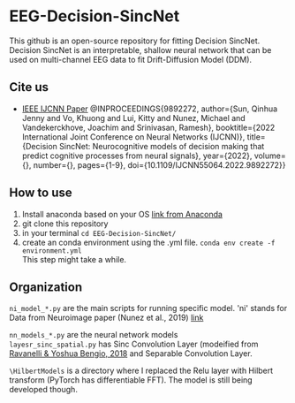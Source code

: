 # EEG-Decision-SincNet

This github is an open-source repository for fitting Decision SincNet. Decision SincNet is an interpretable, shallow neural network that can be used on multi-channel EEG data to fit Drift-Diffusion Model (DDM).


## Cite us
* [IEEE IJCNN Paper](https://ieeexplore.ieee.org/document/9892272)    @INPROCEEDINGS{9892272,
  author={Sun, Qinhua Jenny and Vo, Khuong and Lui, Kitty and Nunez, Michael and Vandekerckhove, Joachim and Srinivasan, Ramesh},
  booktitle={2022 International Joint Conference on Neural Networks (IJCNN)}, 
  title={Decision SincNet: Neurocognitive models of decision making that predict cognitive processes from neural signals}, 
  year={2022},
  volume={},
  number={},
  pages={1-9},
  doi={10.1109/IJCNN55064.2022.9892272}}


## How to use

1. Install anaconda based on your OS [link from Anaconda](https://docs.anaconda.com/anaconda/install/)  
2. git clone this repository
3. in your terminal ```cd EEG-Decision-SincNet/```
4. create an conda environment using the .yml file. ```conda env create -f environment.yml```  
   This step might take a while. 


## Organization
```ni_model_*.py``` are the main scripts for running specific model. 'ni' stands for Data from Neuroimage paper (Nunez et al., 2019) [link](https://pubmed.ncbi.nlm.nih.gov/31028925/) 

```nn_models_*.py``` are the neural network models   
```layesr_sinc_spatial.py``` has Sinc Convolution Layer (modeified from [Ravanelli & Yoshua Bengio, 2018](https://arxiv.org/abs/1808.00158) and Separable Convolution Layer.


```\HilbertModels``` is a directory where I replaced the Relu layer with Hilbert transform (PyTorch has differentiable FFT). The model is still being developed though. 

